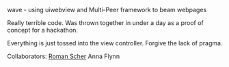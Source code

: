 wave - using uiwebview and Multi-Peer framework to beam webpages

Really terrible code. Was thrown together in under a day as a proof of concept for a hackathon.

Everything is just tossed into the view controller. Forgive the lack of pragma.

Collaborators:
<a href="https://github.com/scherroman">Roman Scher</a>
Anna Flynn

